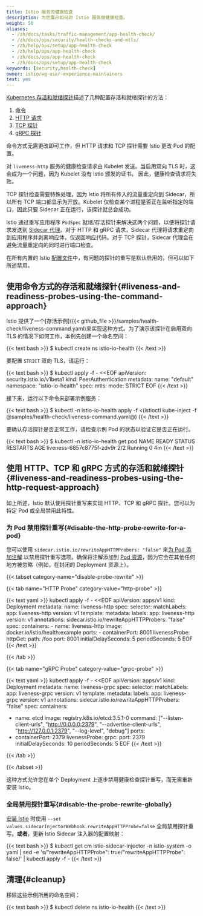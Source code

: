 ```yaml
---
title: Istio 服务的健康检查
description: 为您展示如何对 Istio 服务做健康检查。
weight: 50
aliases:
  - /zh/docs/tasks/traffic-management/app-health-check/
  - /zh/docs/ops/security/health-checks-and-mtls/
  - /zh/help/ops/setup/app-health-check
  - /zh/help/ops/app-health-check
  - /zh/docs/ops/app-health-check
  - /zh/docs/ops/setup/app-health-check
keywords: [security,health-check]
owner: istio/wg-user-experience-maintainers
test: yes
---
```


[Kubernetes 存活和就绪探针](https://kubernetes.io/zh-cn/docs/tasks/configure-pod-container/configure-liveness-readiness-probes/)描述了几种配置存活和就绪探针的方法：

1. [命令](https://kubernetes.io/zh-cn/docs/tasks/configure-pod-container/configure-liveness-readiness-startup-probes/#define-a-liveness-command)
1. [HTTP 请求](https://kubernetes.io/zh-cn/docs/tasks/configure-pod-container/configure-liveness-readiness-startup-probes/#define-a-liveness-http-request)
1. [TCP 探针](https://kubernetes.io/zh-cn/docs/tasks/configure-pod-container/configure-liveness-readiness-startup-probes/#define-a-tcp-liveness-probe)
1. [gRPC 探针](https://kubernetes.io/zh-cn/docs/tasks/configure-pod-container/configure-liveness-readiness-startup-probes/#define-a-grpc-liveness-probe)

命令方式无需更改即可工作，但 HTTP 请求和 TCP 探针需要 Istio 更改 Pod 的配置。

对 `liveness-http` 服务的健康检查请求由 Kubelet 发送。当启用双向 TLS 时，这会成为一个问题，因为 Kubelet 没有 Istio 颁发的证书。
因此，健康检查请求将失败。

TCP 探针检查需要特殊处理，因为 Istio 将所有传入的流量重定向到 Sidecar，所以所有 TCP 端口都显示为开放。Kubelet 仅检查某个进程是否正在监听指定的端口，因此只要 Sidecar 正在运行，该探针就总会成功。

Istio 通过重写应用程序 `PodSpec` 就绪/存活探针来解决这两个问题，以便将探针请求发送到 [Sidecar 代理](/zh/docs/reference/commands/pilot-agent/)。对于 HTTP 和 gRPC 请求，Sidecar 代理将请求重定向到应用程序并剥离响应体，仅返回响应代码。对于 TCP 探针，Sidecar 代理会在避免流量重定向的同时进行端口检查。

在所有内置的 Istio [配置文件](/zh/docs/setup/additional-setup/config-profiles/)中，有问题的探针的重写是默认启用的，但可以如下所述禁用。

## 使用命令方式的存活和就绪探针{#liveness-and-readiness-probes-using-the-command-approach}

Istio 提供了一个[存活示例]({{< github_file >}}/samples/health-check/liveness-command.yaml)来实现这种方式。为了演示该探针在启用双向 TLS 的情况下如何工作，本例先创建一个命名空间：

{{< text bash >}}
$ kubectl create ns istio-io-health
{{< /text >}}

要配置 `STRICT` 双向 TLS，请运行：

{{< text bash >}}
$ kubectl apply -f - <<EOF
apiVersion: security.istio.io/v1beta1
kind: PeerAuthentication
metadata:
  name: "default"
  namespace: "istio-io-health"
spec:
  mtls:
    mode: STRICT
EOF
{{< /text >}}

接下来，运行以下命令来部署示例服务：

{{< text bash >}}
$ kubectl -n istio-io-health apply -f <(istioctl kube-inject -f @samples/health-check/liveness-command.yaml@)
{{< /text >}}

要确认存活探针是否正常工作，请检查示例 Pod 的状态以验证它是否正在运行。

{{< text bash >}}
$ kubectl -n istio-io-health get pod
NAME                             READY     STATUS    RESTARTS   AGE
liveness-6857c8775f-zdv9r        2/2       Running   0           4m
{{< /text >}}

## 使用 HTTP、TCP 和 gRPC 方式的存活和就绪探针{#liveness-and-readiness-probes-using-the-http-request-approach}

如上所述，Istio 默认使用探针重写来实现 HTTP、TCP 和 gRPC 探针。您可以为特定 Pod 或全局禁用此特性。

### 为 Pod 禁用探针重写{#disable-the-http-probe-rewrite-for-a-pod}

您可以使用 `sidecar.istio.io/rewriteAppHTTPProbers: "false"` 来[为 Pod 添加注解](/zh/docs/reference/config/annotations/)
以禁用探针重写选项。确保将注解添加到 [Pod 资源](https://kubernetes.io/zh-cn/docs/concepts/workloads/pods/pod-overview/)，因为它会在其他任何地方被忽略（例如，在封闭的 Deployment 资源上）。

{{< tabset category-name="disable-probe-rewrite" >}}

{{< tab name="HTTP Probe" category-value="http-probe" >}}

{{< text yaml >}}
kubectl apply -f - <<EOF
apiVersion: apps/v1
kind: Deployment
metadata:
  name: liveness-http
spec:
  selector:
    matchLabels:
      app: liveness-http
      version: v1
  template:
    metadata:
      labels:
        app: liveness-http
        version: v1
      annotations:
        sidecar.istio.io/rewriteAppHTTPProbers: "false"
    spec:
      containers:
      - name: liveness-http
        image: docker.io/istio/health:example
        ports:
        - containerPort: 8001
        livenessProbe:
          httpGet:
            path: /foo
            port: 8001
          initialDelaySeconds: 5
          periodSeconds: 5
EOF
{{< /text >}}

{{< /tab >}}

{{< tab name="gRPC Probe" category-value="grpc-probe" >}}

{{< text yaml >}}
kubectl apply -f - <<EOF
apiVersion: apps/v1
kind: Deployment
metadata:
name: liveness-grpc
spec:
selector:
matchLabels:
app: liveness-grpc
version: v1
template:
metadata:
labels:
app: liveness-grpc
version: v1
annotations:
sidecar.istio.io/rewriteAppHTTPProbers: "false"
spec:
containers:
- name: etcd
image: registry.k8s.io/etcd:3.5.1-0
command: ["--listen-client-urls", "http://0.0.0.0:2379", "--advertise-client-urls", "http://127.0.0.1:2379", "--log-level", "debug"]
ports:
- containerPort: 2379
livenessProbe:
grpc:
port: 2379
initialDelaySeconds: 10
periodSeconds: 5
EOF
{{< /text >}}

{{< /tab >}}

{{< /tabset >}}

这种方式允许您在单个 Deployment 上逐步禁用健康检查探针重写，而无需重新安装 Istio。

### 全局禁用探针重写{#disable-the-probe-rewrite-globally}

[安装 Istio](/zh/docs/setup/install/istioctl/) 时使用 `--set values.sidecarInjectorWebhook.rewriteAppHTTPProbe=false`
全局禁用探针重写。**或者**，更新 Istio Sidecar 注入器的配置映射：

{{< text bash >}}
$ kubectl get cm istio-sidecar-injector -n istio-system -o yaml | sed -e 's/"rewriteAppHTTPProbe": true/"rewriteAppHTTPProbe": false/' | kubectl apply -f -
{{< /text >}}

## 清理{#cleanup}

移除这些示例所用的命名空间：

{{< text bash >}}
$ kubectl delete ns istio-io-health
{{< /text >}}
